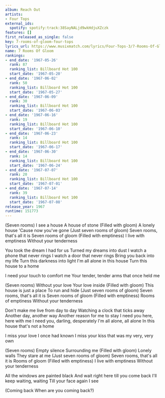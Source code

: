 ```yaml
---
album: Reach Out
artists:
- Four Tops
external_ids:
  spotify: spotify:track:38SayNALjd9wkHdjuXZczk
features: []
first_released_as_single: false
key: 7-rooms-of-gloom-four-tops
lyrics_url: https://www.musixmatch.com/lyrics/Four-Tops-3/7-Rooms-Of-Gloom-1
name: 7 Rooms Of Gloom
rankings:
- end_date: '1967-05-26'
  rank: 87
  ranking_list: Billboard Hot 100
  start_date: '1967-05-20'
- end_date: '1967-06-02'
  rank: 50
  ranking_list: Billboard Hot 100
  start_date: '1967-05-27'
- end_date: '1967-06-09'
  rank: 30
  ranking_list: Billboard Hot 100
  start_date: '1967-06-03'
- end_date: '1967-06-16'
  rank: 19
  ranking_list: Billboard Hot 100
  start_date: '1967-06-10'
- end_date: '1967-06-23'
  rank: 14
  ranking_list: Billboard Hot 100
  start_date: '1967-06-17'
- end_date: '1967-06-30'
  rank: 14
  ranking_list: Billboard Hot 100
  start_date: '1967-06-24'
- end_date: '1967-07-07'
  rank: 20
  ranking_list: Billboard Hot 100
  start_date: '1967-07-01'
- end_date: '1967-07-14'
  rank: 39
  ranking_list: Billboard Hot 100
  start_date: '1967-07-08'
release_year: 1967
runtime: 151773
---
```

(Seven rooms) I see a house
A house of stone
(Filled with gloom) A lonely house
'Cause now you've gone
(Just seven rooms of gloom) Seven rooms, that's all it is
Seven rooms of gloom
(Filled with emptiness) I live with emptiness
Without your tenderness

You took the dream I had for us
Turned my dreams into dust
I watch a phone that never rings
I watch a door that never rings
Bring you back into my life
Turn this darkness into light
I'm all alone in this house
Turn this house to a home

I need your touch to comfort me
Your tender, tender arms that once held me

(Seven rooms) Without your love
Your love inside
{Filled with gloom) This house is just a place
To run and hide
(Just seven rooms of gloom) Seven rooms, that's all it is
Seven rooms of gloom
(Filled with emptiness) Rooms of emptiness
Without your tenderness

Don't make me live from day to day
Watching a clock that ticks away
Another day, another way
Another reason for me to stay
I need you here, here with me
I need you, darling, desperately
I'm all alone, all alone
In this house that's not a home

I miss your love I once had known
I miss your kiss that was my very, very own

(Seven rooms) Empty silence
Surrounding me
(Filled with gloom) Lonely walls
They stare at me
(Just seven rooms of gloom) Seven rooms, that's all it is
Rooms of gloom
(Filled with emptiness) I live with emptiness
Without your tenderness

All the windows are painted black
And wait right here till you come back
I'll keep waiting, waiting
Till your face again I see

(Coming back
When are you coming back?)
